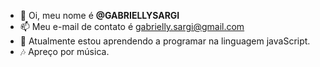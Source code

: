 - 👋 Oi, meu nome é **@GABRIELLYSARGI**
- 📫 Meu e-mail de contato é gabrielly.sargi@gmail.com
- 🌱 Atualmente estou aprendendo a programar na linguagem javaScript.
- 🎶 Apreço por música.
